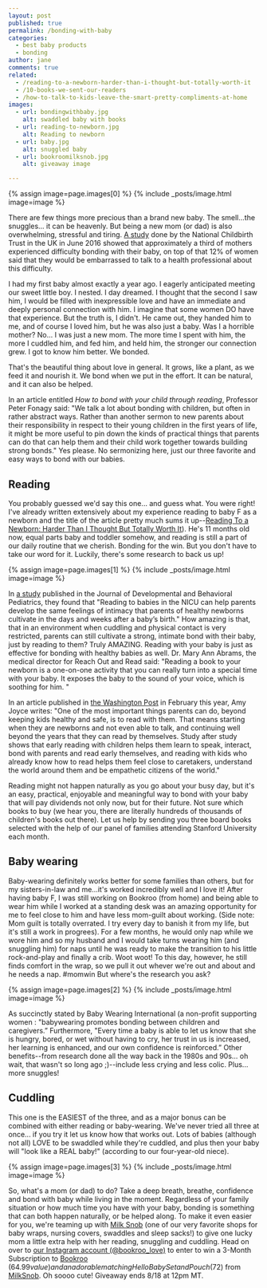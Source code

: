 ```yaml
---
layout: post
published: true
permalink: /bonding-with-baby
categories:
  - best baby products
  - bonding
author: jane
comments: true
related:
  - /reading-to-a-newborn-harder-than-i-thought-but-totally-worth-it
  - /10-books-we-sent-our-readers
  - /how-to-talk-to-kids-leave-the-smart-pretty-compliments-at-home
images:
  - url: bondingwithbaby.jpg
    alt: swaddled baby with books
  - url: reading-to-newborn.jpg
    alt: Reading to newborn
  - url: baby.jpg
    alt: snuggled baby
  - url: bookroomilksnob.jpg
    alt: giveaway image

---
```

{% assign image=page.images[0] %}
{% include _posts/image.html image=image %}

There are few things more precious than a brand new baby. The smell...the snuggles... it can be heavenly. But being a new mom (or dad) is also overwhelming, stressful and tiring. [A study](https://www.theguardian.com/lifeandstyle/2016/jun/06/one-third-of-new-mothers-struggle-to-bond-with-their-baby-research-shows) done by the National Childbirth Trust in the UK in June 2016 showed that approximately a third of mothers experienced difficulty bonding with their baby, on top of that 12% of women said that they would be embarrassed to talk to a health professional about this difficulty.

I had my first baby almost exactly a year ago. I eagerly anticipated meeting our sweet little boy. I nested. I day dreamed. I thought that the second I saw him, I would be filled with inexpressible love and have an immediate and deeply personal connection with him. I imagine that some women DO have that experience. But the truth is, I didn't. He came out, they handed him to me, and of course I loved him, but he was also just a baby. Was I a horrible mother? No... I was just a new mom. The more time I spent with him, the more I cuddled him, and fed him, and held him, the stronger our connection grew. I got to know him better. We bonded.

That's the beautiful thing about love in general. It grows, like a plant, as we feed it and nourish it. We bond when we put in the effort. It can be natural, and it can also be helped. 

In an article entitled _How to bond with your child through reading_, Professor Peter Fonagy said: "We talk a lot about bonding with children, but often in rather abstract ways. Rather than another sermon to new parents about their responsibility in respect to their young children in the first years of life, it might be more useful to pin down the kinds of practical things that parents can do that can help them and their child work together towards building strong bonds." Yes please. No sermonizing here, just our three favorite and easy ways to bond with our babies.

## Reading

You probably guessed we'd say this one... and guess what. You were right! I've already written extensively about my experience reading to baby F as a newborn and the title of the article pretty much sums it up--[Reading To a Newborn: Harder Than I Thought But Totally Worth It](http://blog.bookroo.com/reading-to-a-newborn-harder-than-i-thought-but-totally-worth-it)). He's 11 months old now, equal parts baby and toddler somehow, and reading is still a part of our daily routine that we cherish. Bonding for the win. But you don't have to take our word for it. Luckily, there's some research to back us up! 

{% assign image=page.images[1] %}
{% include _posts/image.html image=image %}

In [a study](http://healthland.time.com/2011/01/10/reading-to-newborns-in-the-nicu-boosts-bonding/) published in the Journal of Developmental and Behavioral Pediatrics, they found that "Reading to babies in the NICU can help parents develop the same feelings of intimacy that parents of healthy newborns cultivate in the days and weeks after a baby’s birth." How amazing is that, that in an environment when cuddling and physical contact is very restricted, parents can still cultivate a strong, intimate bond with their baby, just by reading to them? Truly AMAZING. Reading with your baby is just as effective for bonding with healthy babies as well. Dr. Mary Ann Abrams, the medical director for Reach Out and Read said: "Reading a book to your newborn is a one-on-one activity that you can really turn into a special time with your baby. It exposes the baby to the sound of your voice, which is soothing for him. "

In an article published in [the Washington Post](https://www.washingtonpost.com/news/parenting/wp/2017/02/16/why-its-important-to-read-aloud-with-your-kids-and-how-to-make-it-count/?utm_term=.0babca7346a8) in February this year, Amy Joyce writes:
"One of the most important things parents can do, beyond keeping kids healthy and safe, is to read with them. That means starting when they are newborns and not even able to talk, and continuing well beyond the years that they can read by themselves. Study after study shows that early reading with children helps them learn to speak, interact, bond with parents and read early themselves, and reading with kids who already know how to read helps them feel close to caretakers, understand the world around them and be empathetic citizens of the world."

Reading might not happen naturally as you go about your busy day, but it's an easy, practical, enjoyable and meaningful way to bond with your baby that will pay dividends not only now, but for their future. Not sure which books to buy (we hear you, there are literally hundreds of thousands of children's books out there). Let us help by sending you three board books selected with the help of our panel of families attending Stanford University each month.

## Baby wearing

Baby-wearing definitely works better for some families than others, but for my sisters-in-law and me...it's worked incredibly well and I love it! After having baby F, I was still working on Bookroo (from home) and being able to wear him while I worked at a standing desk was an amazing opportunity for me to feel close to him and have less mom-guilt about working. (Side note: Mom guilt is totally overrated. I try every day to banish it from my life, but it's still a work in progrees). For a few months, he would only nap while we wore him and so my husband and I would take turns wearing him (and snuggling him) for naps until he was ready to make the transition to his little rock-and-play and finally a crib. Woot woot! To this day, however, he still finds comfort in the wrap, so we pull it out whever we're out and about and he needs a nap. #momwin But where's the research you ask?

{% assign image=page.images[2] %}
{% include _posts/image.html image=image %}

As succinctly stated by Baby Wearing International (a non-profit supporting women : "babywearing promotes bonding between children and caregivers.” Furthermore,  "Every time a baby is able to let us know that she is hungry, bored, or wet without having to cry, her trust in us is increased, her learning is enhanced, and our own confidence is reinforced.” Other benefits--from research done all the way back in the 1980s and 90s... oh wait, that wasn't so long ago ;)--include less crying and less colic. Plus... more snuggles!

## Cuddling

This one is the EASIEST of the three, and as a major bonus can be combined with either reading or baby-wearing. We've never tried all three at once... if you try it let us know how that works out. Lots of babies (although not all) LOVE to be swaddled while they're cuddled, and plus then your baby will "look like a REAL baby!" (according to our four-year-old niece).

{% assign image=page.images[3] %}
{% include _posts/image.html image=image %}

So, what's a mom (or dad) to do? Take a deep breath, breathe, confidence and bond with baby while living in the moment. Regardless of your family situation or how much time you have with your baby, bonding is something that can both happen naturally, or be helped along. To make it even easier for you, we're teaming up with [Milk Snob](https://milksnob.com) (one of our very favorite shops for baby wraps, nursing covers, swaddles and sleep sacks!) to give one lucky mom a little extra help with her reading, snuggling and cuddling. Head on over to [our Instagram account (@bookroo_love)](https://www.instagram.com/bookroo_love/) to enter to win a 3-Month Subscription to [Bookroo](bookroo.com) ($64.99 value) and an adorable matching Hello Baby Set and Pouch ($72) from [MilkSnob](https://milksnob.com). Oh soooo cute! Giveaway ends 8/18 at 12pm MT.
